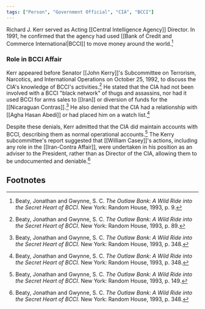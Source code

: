 ```yaml
---
tags: ["Person", "Government Official", "CIA", "BCCI"]
---
```

Richard J. Kerr served as Acting [[Central Intelligence Agency]] Director. In 1991, he confirmed that the agency had used [[Bank of Credit and Commerce International|BCCI]] to move money around the world.[^1]

### Role in BCCI Affair

Kerr appeared before Senator [[John Kerry]]'s Subcommittee on Terrorism, Narcotics, and International Operations on October 25, 1992, to discuss the CIA's knowledge of BCCI's activities.[^2] He stated that the CIA had not been involved with a BCCI "black network" of thugs and assassins, nor had it used BCCI for arms sales to [[Iran]] or diversion of funds for the [[Nicaraguan Contras]].[^3] He also denied that the CIA had a relationship with [[Agha Hasan Abedi]] or had placed him on a watch list.[^4]

Despite these denials, Kerr admitted that the CIA did maintain accounts with BCCI, describing them as normal operational accounts.[^5] The Kerry subcommittee's report suggested that [[William Casey]]'s actions, including any role in the [[Iran-Contra Affair]], were undertaken in his position as an adviser to the President, rather than as Director of the CIA, allowing them to be undocumented and deniable.[^6]

## Footnotes

[^1]: Beaty, Jonathan and Gwynne, S. C. *The Outlaw Bank: A Wild Ride into the Secret Heart of BCCI*. New York: Random House, 1993, p. 9.
[^2]: Beaty, Jonathan and Gwynne, S. C. *The Outlaw Bank: A Wild Ride into the Secret Heart of BCCI*. New York: Random House, 1993, p. 89.
[^3]: Beaty, Jonathan and Gwynne, S. C. *The Outlaw Bank: A Wild Ride into the Secret Heart of BCCI*. New York: Random House, 1993, p. 348.
[^4]: Beaty, Jonathan and Gwynne, S. C. *The Outlaw Bank: A Wild Ride into the Secret Heart of BCCI*. New York: Random House, 1993, p. 348.
[^5]: Beaty, Jonathan and Gwynne, S. C. *The Outlaw Bank: A Wild Ride into the Secret Heart of BCCI*. New York: Random House, 1993, p. 149.
[^6]: Beaty, Jonathan and Gwynne, S. C. *The Outlaw Bank: A Wild Ride into the Secret Heart of BCCI*. New York: Random House, 1993, p. 348.
